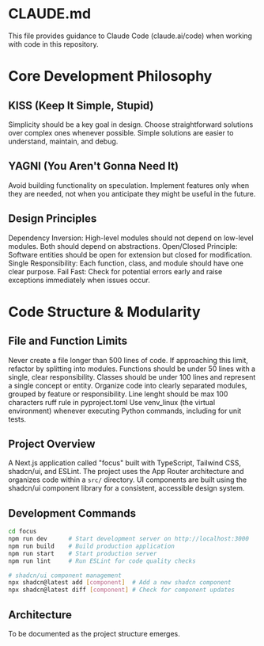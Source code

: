 # CLAUDE.md

This file provides guidance to Claude Code (claude.ai/code) when working with code in this repository.

# Core Development Philosophy

## KISS (Keep It Simple, Stupid)

Simplicity should be a key goal in design. Choose straightforward solutions over complex ones whenever possible. Simple solutions are easier to understand, maintain, and debug.

## YAGNI (You Aren't Gonna Need It)

Avoid building functionality on speculation. Implement features only when they are needed, not when you anticipate they might be useful in the future.

## Design Principles

Dependency Inversion: High-level modules should not depend on low-level modules. Both should depend on abstractions.
Open/Closed Principle: Software entities should be open for extension but closed for modification.
Single Responsibility: Each function, class, and module should have one clear purpose.
Fail Fast: Check for potential errors early and raise exceptions immediately when issues occur.

# Code Structure & Modularity

## File and Function Limits

Never create a file longer than 500 lines of code. If approaching this limit, refactor by splitting into modules.
Functions should be under 50 lines with a single, clear responsibility.
Classes should be under 100 lines and represent a single concept or entity.
Organize code into clearly separated modules, grouped by feature or responsibility.
Line lenght should be max 100 characters ruff rule in pyproject.toml
Use venv_linux (the virtual environment) whenever executing Python commands, including for unit tests.

## Project Overview

A Next.js application called "focus" built with TypeScript, Tailwind CSS, shadcn/ui, and ESLint. The project uses the App Router architecture and organizes code within a `src/` directory. UI components are built using the shadcn/ui component library for a consistent, accessible design system.

## Development Commands

```bash
cd focus
npm run dev      # Start development server on http://localhost:3000
npm run build    # Build production application
npm run start    # Start production server
npm run lint     # Run ESLint for code quality checks

# shadcn/ui component management
npx shadcn@latest add [component]  # Add a new shadcn component
npx shadcn@latest diff [component] # Check for component updates
```

## Architecture

To be documented as the project structure emerges.
